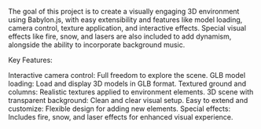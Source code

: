 The goal of this project is to create a visually engaging 3D environment using Babylon.js, with easy extensibility and features like model loading, camera control, texture application, and interactive effects. Special visual effects like fire, snow, and lasers are also included to add dynamism, alongside the ability to incorporate background music.

Key Features:

Interactive camera control: Full freedom to explore the scene.
GLB model loading: Load and display 3D models in GLB format.
Textured ground and columns: Realistic textures applied to environment elements.
3D scene with transparent background: Clean and clear visual setup.
Easy to extend and customize: Flexible design for adding new elements.
Special effects: Includes fire, snow, and laser effects for enhanced visual experience.
